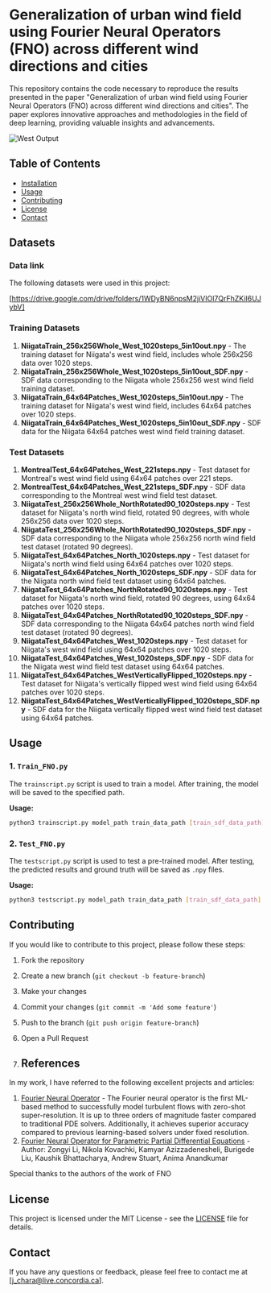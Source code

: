 # Generalization of urban wind field using Fourier Neural Operators (FNO) across different wind directions and cities

This repository contains the code necessary to reproduce the results presented in the paper "Generalization of urban wind field using Fourier Neural Operators (FNO) across different wind directions and cities". The paper explores innovative approaches and methodologies in the field of deep learning, providing valuable insights and advancements.

![West Output](pics/20240701TestPatches5mDelta0Niigata5in25outWestComparison0.gif)

## Table of Contents

- [Installation](#installation)
- [Usage](#usage)
- [Contributing](#contributing)
- [License](#license)
- [Contact](#contact)

## Datasets

### Data link
The following datasets were used in this project:

[https://drive.google.com/drive/folders/1WDyBN6npsM2jiVIOl7QrFhZKiI6UJybV]


### Training Datasets

1. **NiigataTrain_256x256Whole_West_1020steps_5in10out.npy** - The training dataset for Niigata's west wind field, includes whole 256x256 data over 1020 steps.
2. **NiigataTrain_256x256Whole_West_1020steps_5in10out_SDF.npy** - SDF data corresponding to the Niigata whole 256x256 west wind field training dataset.
3. **NiigataTrain_64x64Patches_West_1020steps_5in10out.npy** - The training dataset for Niigata's west wind field, includes 64x64 patches over 1020 steps.
4. **NiigataTrain_64x64Patches_West_1020steps_5in10out_SDF.npy** - SDF data for the Niigata 64x64 patches west wind field training dataset.

### Test Datasets

1. **MontrealTest_64x64Patches_West_221steps.npy** - Test dataset for Montreal's west wind field using 64x64 patches over 221 steps.
2. **MontrealTest_64x64Patches_West_221steps_SDF.npy** - SDF data corresponding to the Montreal west wind field test dataset.
3. **NiigataTest_256x256Whole_NorthRotated90_1020steps.npy** - Test dataset for Niigata's north wind field, rotated 90 degrees, with whole 256x256 data over 1020 steps.
4. **NiigataTest_256x256Whole_NorthRotated90_1020steps_SDF.npy** - SDF data corresponding to the Niigata whole 256x256 north wind field test dataset (rotated 90 degrees).
5. **NiigataTest_64x64Patches_North_1020steps.npy** - Test dataset for Niigata's north wind field using 64x64 patches over 1020 steps.
6. **NiigataTest_64x64Patches_North_1020steps_SDF.npy** - SDF data for the Niigata north wind field test dataset using 64x64 patches.
7. **NiigataTest_64x64Patches_NorthRotated90_1020steps.npy** - Test dataset for Niigata's north wind field, rotated 90 degrees, using 64x64 patches over 1020 steps.
8. **NiigataTest_64x64Patches_NorthRotated90_1020steps_SDF.npy** - SDF data corresponding to the Niigata 64x64 patches north wind field test dataset (rotated 90 degrees).
9. **NiigataTest_64x64Patches_West_1020steps.npy** - Test dataset for Niigata's west wind field using 64x64 patches over 1020 steps.
10. **NiigataTest_64x64Patches_West_1020steps_SDF.npy** - SDF data for the Niigata west wind field test dataset using 64x64 patches.
11. **NiigataTest_64x64Patches_WestVerticallyFlipped_1020steps.npy** - Test dataset for Niigata's vertically flipped west wind field using 64x64 patches over 1020 steps.
12. **NiigataTest_64x64Patches_WestVerticallyFlipped_1020steps_SDF.npy** - SDF data for the Niigata vertically flipped west wind field test dataset using 64x64 patches.

## Usage

### 1. `Train_FNO.py`

The `trainscript.py` script is used to train a model. After training, the model will be saved to the specified path.

**Usage:**

```bash
python3 trainscript.py model_path train_data_path [train_sdf_data_path]
```

### 2. `Test_FNO.py`

The `testscript.py` script is used to test a pre-trained model. After testing, the predicted results and ground truth will be saved as `.npy` files.

**Usage:**

```bash
python3 testscript.py model_path train_data_path [train_sdf_data_path] test_data_path [test_sdf_data_path]
```



## Contributing

If you would like to contribute to this project, please follow these steps:

1. Fork the repository
2. Create a new branch (`git checkout -b feature-branch`)
3. Make your changes
4. Commit your changes (`git commit -m 'Add some feature'`)
5. Push to the branch (`git push origin feature-branch`)
6. Open a Pull Request

7. ## References

In my work, I have referred to the following excellent projects and articles:

1. [Fourier Neural Operator](https://github.com/neuraloperator/neuraloperator) - The Fourier neural operator is the first ML-based method to successfully model turbulent flows with zero-shot super-resolution. It is up to three orders of magnitude faster compared to traditional PDE solvers. Additionally, it achieves superior accuracy compared to previous learning-based solvers under fixed resolution.
2. [Fourier Neural Operator for Parametric Partial Differential Equations](https://arxiv.org/abs/2010.08895) - Author: Zongyi Li, Nikola Kovachki, Kamyar Azizzadenesheli, Burigede Liu, Kaushik Bhattacharya, Andrew Stuart, Anima Anandkumar


Special thanks to the authors of the work of FNO




## License

This project is licensed under the MIT License - see the [LICENSE](LICENSE) file for details.

## Contact

If you have any questions or feedback, please feel free to contact me at [j_chara@live.concordia.ca].
